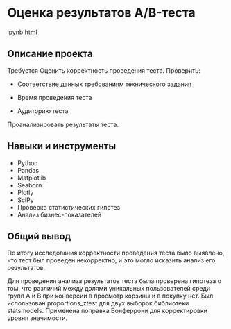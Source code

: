 

# Оценка результатов A/B-теста

[ipynb](/AB_test_final/AB_test_final_project.ipynb) [html](/AB_test_final/AB_test_final_project.html)

## Описание проекта

 Требуется Оценить корректность проведения теста. Проверить:

* Соответствие данных требованиям технического задания

* Время проведения теста

* Аудиторию теста

Проанализировать результаты теста.

## Навыки и инструменты

* Python
* Pandas
* Matplotlib
* Seaborn
* Plotly
* SciPy
* Проверка статистических гипотез
* Анализ бизнес-показателей

## Общий вывод

По итогу исследования корректности проведения теста было выявлено, что тест был проведен некорректно, и это могло исказить анализ его результатов. 

Для проведения анализа результатов теста была проверена гипотеза о том, что различий между долями уникальных пользователей среди групп А и В при конверсии в просмотр корзины и в покупку нет. Был использован  proportions_ztest для двух выборок библиотеки statsmodels. Применена поправка Бонферрони для корректировки уровня значимости.



